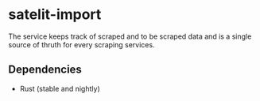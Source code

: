 # satelit-import

The service keeps track of scraped and to be scraped data and is a single source of thruth for every scraping services.

## Dependencies

- Rust (stable and nightly)
